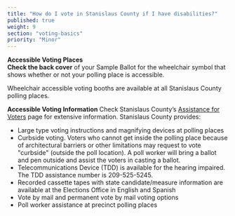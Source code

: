 ```yaml
---
title: "How do I vote in Stanislaus County if I have disabilities?"
published: true
weight: 9
section: "voting-basics"
priority: "Minor"
---
```


**Accessible Voting Places**  
**Check the back cover** of your Sample Ballot for the wheelchair symbol that shows whether or not your polling place is accessible.  

Wheelchair accessible voting booths are available at all Stanislaus County polling places.  

**Accessible Voting Information**
Check Stanislaus County’s [Assistance for Voters](http://stanvote.com/assist-voter.shtm) page for extensive information. Stanislaus County provides:  
- Large type voting instructions and magnifying devices at polling places  
- Curbside voting. Voters who cannot get inside the polling place because of architectural barriers or other limitations may request to vote "curbside" (outside the poll location). A poll worker will bring a ballot and pen outside and assist the voters in casting a ballot.  
- Telecommunications Device (TDD) is available for the hearing impaired. The TDD assistance number is 209-525-5245.  
- Recorded cassette tapes with state candidate/measure information are available at the Elections Office in English and Spanish  
- Vote by mail and permanent vote by mail voting options  
- Poll worker assistance at precinct polling places  
